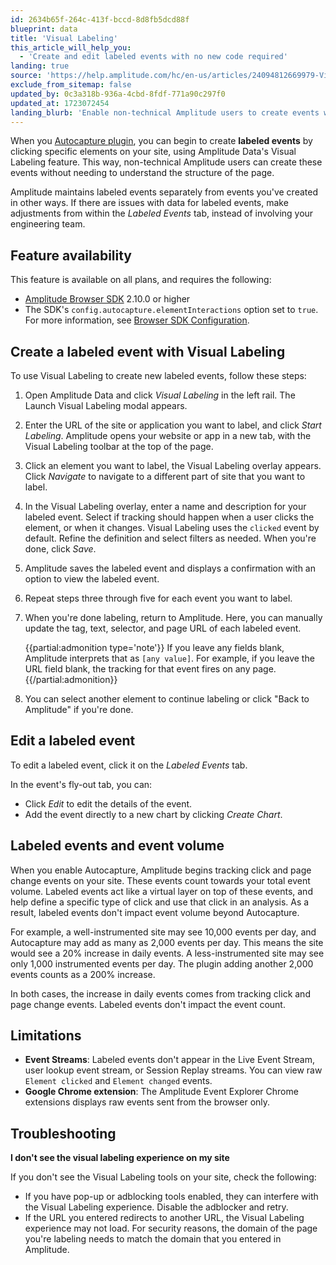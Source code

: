 ```yaml
---
id: 2634b65f-264c-413f-bccd-8d8fb5dcd88f
blueprint: data
title: 'Visual Labeling'
this_article_will_help_you:
  - 'Create and edit labeled events with no new code required'
landing: true
source: 'https://help.amplitude.com/hc/en-us/articles/24094812669979-Visual-Labeling-Quickly-create-no-code-events-from-your-site-s-existing-elements'
exclude_from_sitemap: false
updated_by: 0c3a318b-936a-4cbd-8fdf-771a90c297f0
updated_at: 1723072454
landing_blurb: 'Enable non-technical Amplitude users to create events with Visual Labeling.'
---
```

When you [Autocapture plugin](/docs/get-started/autocapture), you can begin to create **labeled events** by clicking specific elements on your site, using Amplitude Data's Visual Labeling feature. This way, non-technical Amplitude users can create these events without needing to understand the structure of the page.

Amplitude maintains labeled events separately from events you've created in other ways. If there are issues with data for labeled events, make adjustments from within the _Labeled Events_ tab, instead of involving your engineering team.

## Feature availability
This feature is available on all plans, and requires the following:

* [Amplitude Browser SDK](/docs/sdks/analytics/browser/browser-sdk-2) 2.10.0 or higher
* The SDK's `config.autocapture.elementInteractions` option set to `true`. For more information, see [Browser SDK Configuration](/docs/sdks/analytics/browser/browser-sdk-2#configure-the-sdk).


## Create a labeled event with Visual Labeling

To use Visual Labeling to create new labeled events, follow these steps:

1. Open Amplitude Data and click *Visual Labeling* in the left rail. The Launch Visual Labeling modal appears.
2. Enter the URL of the site or application you want to label, and click *Start Labeling*. Amplitude opens your website or app in a new tab, with the Visual Labeling toolbar at the top of the page.
3. Click an element you want to label, the Visual Labeling overlay appears. Click *Navigate* to navigate to a different part of site that you want to label.
4. In the Visual Labeling overlay, enter a name and description for your labeled event. Select if tracking should happen when a user clicks the element, or when it changes. Visual Labeling uses the `clicked` event by default. Refine the definition and select filters as needed. When you're done, click *Save*.
5. Amplitude saves the labeled event and displays a confirmation with an option to view the labeled event.
6. Repeat steps three through five for each event you want to label.
7. When you're done labeling, return to Amplitude. Here, you can manually update the tag, text, selector, and page URL of each labeled event.

    {{partial:admonition type='note'}}
    If you leave any fields blank, Amplitude interprets that as `[any value]`. For example, if you leave the URL field blank, the tracking for that event fires on any page.
    {{/partial:admonition}}

8. You can select another element to continue labeling or click "Back to Amplitude" if you're done.

## Edit a labeled event

To edit a labeled event, click it on the *Labeled Events* tab.

In the event's fly-out tab, you can:

- Click *Edit* to edit the details of the event.
- Add the event directly to a new chart by clicking *Create Chart*.

## Labeled events and event volume

When you enable Autocapture, Amplitude begins tracking click and page change events on your site. These events count towards your total event volume. Labeled events act like a virtual layer on top of these events, and help define a specific type of click and use that click in an analysis. As a result, labeled events don't impact event volume beyond Autocapture.

For example, a well-instrumented site may see 10,000 events per day, and Autocapture may add as many as 2,000 events per day. This means the site would see a 20% increase in daily events. A less-instrumented site may see only 1,000 instrumented events per day. The plugin adding another 2,000 events counts as a 200% increase.

In both cases, the increase in daily events comes from tracking click and page change events. Labeled events don't impact the event count.

## Limitations

* **Event Streams**: Labeled events don't appear in the Live Event Stream, user lookup event stream, or Session Replay streams. You can view raw `Element clicked` and `Element changed` events.
* **Google Chrome extension**: The Amplitude Event Explorer Chrome extensions displays raw events sent from the browser only.

## Troubleshooting

**I don't see the visual labeling experience on my site**

If you don't see the Visual Labeling tools on your site, check the following:

* If you have pop-up or adblocking tools enabled, they can interfere with the Visual Labeling experience. Disable the adblocker and retry.
* If the URL you entered redirects to another URL, the Visual Labeling experience may not load. For security reasons, the domain of the page you're labeling needs to match the domain that you entered in Amplitude.
